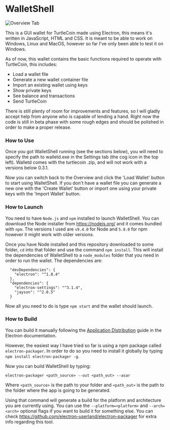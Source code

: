 # WalletShell

![Overview Tab](https://image.ibb.co/d9ovhH/overview.png "Overview Tab")

This is a GUI wallet for TurtleCoin made using Electron, this means it's written in JavaScript, HTML and CSS. 
It is meant to be able to work on Windows, Linux and MacOS, however so far I've only been able to test it on Windows.

As of now, this wallet contains the basic functions required to operate with TurtleCoin, this includes:
  * Load a wallet file
  * Generate a new wallet container file
  * Import an existing wallet using keys
  * Show private keys
  * See balance and transactions
  * Send TurtleCoin

There is still plenty of room for improvements and features, so I will gladly accept help from anyone who is capable of lending a hand. Right now the code is still in beta phase with some rough edges and should be polished in order to make a proper release.

### How to Use

Once you got WalletShell running (see the sections below), you will need to specify the path to walletd.exe in the Settings tab (the cog icon in the top left). Walletd comes with the turtlecoin .zip, and will not work with a versions below 0.3.1.

Now you can switch back to the Overview and click the 'Load Wallet' button to start using WalletShell. If you don't have a wallet file you can generate a new one with the 'Create Wallet' button or import one using your private keys with the 'Import Wallet' button.

### How to Launch

You need to have `Node.js` and `npm` installed to launch WalletShell. You can download the Node installer from https://nodejs.org/ and it comes bundled with `npm`. The versions I used are `v9.4.0` for Node and `5.8.0` for npm however it might work with older versions.

Once you have Node installed and this repository downloaded to some folder, `cd` into that folder and use the command `npm install`. This will install the dependencies of WalletShell to a `node_modules` folder that you need in order to run the wallet. The dependencies are:

```
  "devDependencies": {
    "electron": "^1.8.4"
  },
  "dependencies": {
    "electron-settings": "^3.1.4",
    "jayson": "^2.0.5"
  }
```

Now all you need to do is type `npm start` and the wallet should launch.

### How to Build

You can build it manually following the [Application Distribution](https://electronjs.org/docs/tutorial/application-distribution) guide in the Electron documentation. 

However, the easiest way I have tried so far is using a npm package called `electron-packager`. In order to do so you need to install it globally by typing `npm install electron-packager -g`. 

Now you can build WalletShell by typing:

`electron-packager <path_source> --out <path_out> --asar`

Where `<path_source>` is the path to your folder and `<path_out>` is the path to the folder where the app is going to be generated.

Using that command will generate a build for the platform and architecture you are currently using. You can use the `--platform=<platform>` and `--arch=<arch>` optional flags if you want to build it for something else. You can check https://github.com/electron-userland/electron-packager for extra info regarding this tool.
